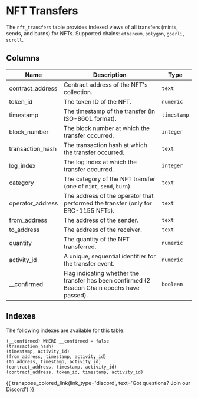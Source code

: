 # NFT Transfers

The `nft_transfers` table provides indexed views of all transfers (mints, sends, and burns) for NFTs. Supported chains: `ethereum`, `polygon`, `goerli`, `scroll`.

## Columns
| Name                | Description                                                                 | Type        |
| --------- | --------- | --------------------------------------------------------------------------- |
| contract_address | Contract address of the NFT's collection. | `text` |
| token_id | The token ID of the NFT. | `numeric` |
| timestamp | The timestamp of the transfer (in ISO-8601 format). | `timestamp` |
| block_number | The block number at which the transfer occurred. | `integer` |
| transaction_hash | The transaction hash at which the transfer occurred. | `text` |
| log_index | The log index at which the transfer occurred. | `integer` |
| category | The category of the NFT transfer (one of `mint`, `send`, `burn`). | `text` |
| operator_address | The address of the operator that performed the transfer (only for ERC-1155 NFTs). | `text` |
| from_address | The address of the sender. | `text` |
| to_address | The address of the receiver. | `text` |
| quantity | The quantity of the NFT transferred. | `numeric` |
| activity_id | A unique, sequential identifier for the transfer event. | `numeric` |
| __confirmed | Flag indicating whether the transfer has been confirmed (2 Beacon Chain epochs have passed). | `boolean` |

## Indexes
The following indexes are available for this table:
```
(__confirmed) WHERE __confirmed = false
(transaction_hash)
(timestamp, activity_id)
(from_address, timestamp, activity_id)
(to_address, timestamp, activity_id)
(contract_address, timestamp, activity_id)
(contract_address, token_id, timestamp, activity_id)
```

{{ transpose_colored_link(link_type='discord', text='Got questions?  Join our Discord') }}

